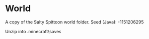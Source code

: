 # World
A copy of the Salty Spittoon world folder. Seed (Java): -1151206295

Unzip into \.minecraft\saves
